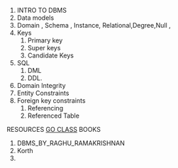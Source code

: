 
1. INTRO TO DBMS 
2. Data  models
3. Domain , Schema , Instance, Relational,Degree,Null , 
4. Keys
	1. Primary key
	2. Super keys
	3. Candidate Keys
5. SQL
	1. DML
	2. DDL.
6. Domain Integrity
7. Entity Constraints
8. Foreign key constraints
	1. Referencing 
	2. Referenced Table


RESOURCES [GO CLASS](https://t.me/c/1708816047/630)
BOOKS 
1. DBMS_BY_RAGHU_RAMAKRISHNAN
2. Korth
3. 
